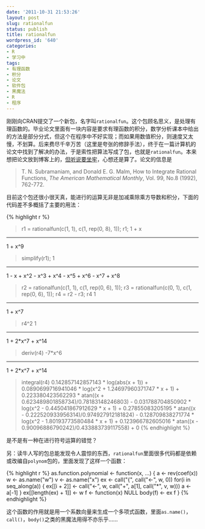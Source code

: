 ```yaml
---
date: '2011-10-31 21:53:26'
layout: post
slug: rationalfun
status: publish
title: rationalfun
wordpress_id: '640'
categories:
- R
- 学习中
tags:
- 有理函数
- 积分
- 论文
- 软件包
- 黑魔法
- R
- 程序
---
```


刚刚向CRAN提交了一个新包，名字叫`rationalfun`。这个包顾名思义，是处理有理函数的。毕业论文里面有一块内容是要求有理函数的积分，数学分析课本中给出的方法是部分分式，但这个在程序中不好实现；而如果用数值积分，则速度又太慢，不划算。后来费尽千辛万苦（这里是夸张的修辞手法），终于在一篇计算机的论文中找到了解决的办法，于是索性把算法写成了包，也就是`rationalfun`。本来想把论文放到博客上的，[但听说要坐牢](http://www.fanren8.com/read.php?tid=31536)，心想还是算了。论文的信息是


> T. N. Subramaniam, and Donald E. G. Malm, How to Integrate Rational Functions, _The American Mathematical Monthly_, Vol. 99, No.8 (1992), 762-772.


目前这个包还很小很天真，能进行的运算无非是加减乘除乘方导数和积分，下面的代码差不多概括了主要的用法：

{% highlight r %}
> r1 = rationalfun(c(1, 1), c(1, rep(0, 8), 1));
> r1;
 1 + x
-------
1 + x^9
> simplify(r1);
                       1
-----------------------------------------------
1 - x + x^2 - x^3 + x^4 - x^5 + x^6 - x^7 + x^8
> r2 = rationalfun(c(1, 1), c(1, rep(0, 6), 1));
> r3 = rationalfun(c(0, 1), c(1, rep(0, 6), 1));
> r4 = r2 - r3;
> r4
   1
-------
1 + x^7
> r4^2
       1
----------------
1 + 2*x^7 + x^14
> deriv(r4)
     -7*x^6
----------------
1 + 2*x^7 + x^14
> integral(r4)
0.142857142857143 * log(abs(x + 1)) + 0.0890699716941046 * log(x^2 +
    1.24697960371747 * x + 1) + 0.223380423562293 * atan((x +
    0.623489801858734)/0.78183148246803) - 0.031788704850902 *
    log(x^2 - 0.445041867912629 * x + 1) + 0.27855083205195 *
    atan((x - 0.222520933956314)/0.974927912181824) - 0.128709838271774 *
    log(x^2 - 1.80193773580484 * x + 1) + 0.123966782605016 *
    atan((x - 0.90096886790242)/0.433883739117558) + 0
{% endhighlight %}

是不是有一种在进行符号运算的错觉？

另：读牛人写的包总能发现令人震惊的东西，`rationalfun`里面很多代码都是依赖或改编自`polynom`包的，里面发现了这样一个函数：

{% highlight r %}
as.function.polynomial <-
function(x, ...)
{
    a <- rev(coef(x))
    w <- as.name("w")
    v <- as.name("x")
    ex <- call("{", call("<-", w, 0))
    for(i in seq_along(a)) {
        ex[[i + 2]] <- call("<-", w, call("+", a[1], call("*", v, w)))
        a <- a[-1]
    }
    ex[[length(ex) + 1]] <- w
    f <- function(x) NULL
    body(f) <- ex
    f
}
{% endhighlight %}

这个函数的作用就是用一个系数向量来生成一个多项式函数，里面`as.name()`，`call()`，`body()`之类的黑魔法用得不亦乐乎……

